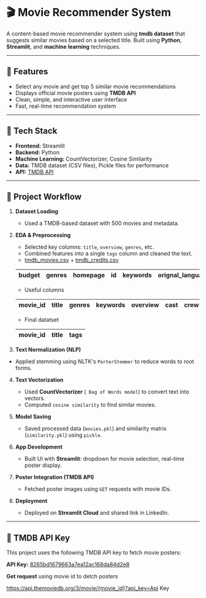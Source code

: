 # 🎬 Movie Recommender System

A content-based movie recommender system using **tmdb dataset** that suggests similar movies based on a selected title. Built using **Python**, **Streamlit**, and **machine learning** techniques.

---

## 🚀 Features

- Select any movie and get top 5 similar movie recommendations
- Displays official movie posters using **TMDB API**
- Clean, simple, and interactive user interface
- Fast, real-time recommendation system

---

## 🧠 Tech Stack

- **Frontend:** Streamlit
- **Backend:** Python
- **Machine Learning:** CountVectorizer, Cosine Similarity
- **Data:** TMDB dataset (CSV files), Pickle files for performance
- **API:** [TMDB API](https://www.themoviedb.org/documentation/api)

---


## 🔄 Project Workflow

1. **Dataset Loading**

   - Used a TMDB-based dataset with 500 movies and metadata.
2. **EDA & Preprocessing**

   - Selected key columns: `title`, `overview`, `genres`, etc.
   - Combined features into a single `tags` column and cleaned the text.
   - [tmdb_movies.csv](https://www.kaggle.com/datasets/tmdb/tmdb-movie-metadata) + [tmdb_credits.csv](https://www.kaggle.com/datasets/tmdb/tmdb-movie-metadata)

   | budget | genres | homepage | id | keywords | orignal_language | orignal_title | overview | popularity | production_companies | production_countries | release_date | revenue | runtime | spoken_languages | status | tagline | title | vote_average | vote_count | movie_id | cast | crew |
   | ------ | ------ | -------- | -- | -------- | ---------------- | ------------- | -------- | ---------- | -------------------- | -------------------- | ------------ | ------- | ------- | ---------------- | ------ | ------- | ----- | ------------ | ---------- | -------- | ---- | ---- |


   * Useful columns

   | movie_id | title | genres | keywords | overview | cast | crew |
   | -------- | ----- | ------ | -------- | -------- | ---- | ---- |

   * Final datatset

   | movie_id | title | tags |
   | -------- | ----- | ---- |
3. **Text Normalization (NLP)**

- Applied stemming using NLTK's `PorterStemmer` to reduce words to root forms.

4. **Text Vectorization**

   - Used **CountVectorizer** (` Bag of Words model`) to convert text into vectors.
   - Computed `cosine similarity` to find similar movies.
5. **Model Saving**

   - Saved processed data (`movies.pkl`) and similarity matrix (`similarity.pkl`) using `pickle`.
6. **App Development**

   - Built UI with **Streamlit**: dropdown for movie selection, real-time poster display.
7. **Poster Integration (TMDB API)**

   - Fetched poster images using `GET` requests with movie IDs.
8. **Deployment**

   - Deployed on **Streamlit Cloud** and shared link in LinkedIn.

---


## 🔑 TMDB API Key

This project uses the following TMDB API key to fetch movie posters:

**API Key:** [8265bd1679663a7ea12ac168da84d2e8]()

**Get request** using movie id to detch posters

https://api.themoviedb.org/3/movie/{movie_id}?api_key=Api Key
